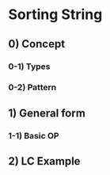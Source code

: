 # Sorting String

## 0) Concept  

### 0-1) Types

### 0-2) Pattern

## 1) General form

### 1-1) Basic OP

## 2) LC Example
